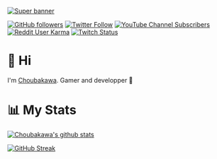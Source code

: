 
[![Super banner](https://user-images.githubusercontent.com/30017832/154855907-ea936801-8a4e-46df-9cea-87c58cbb5ca5.png)](https://choubakawa.fr/)

[![GitHub followers](https://img.shields.io/github/followers/Choubakawa?color=FA8B00&logo=GitHub&style=for-the-badge)](https://github.com/Choubakawa)
[![Twitter Follow](https://img.shields.io/twitter/follow/Choubakawa?color=1da1f2&label=FOLLOWERS&logo=twitter&style=for-the-badge)](https://twitter.com/Choubakawa)
[![YouTube Channel Subscribers](https://img.shields.io/youtube/channel/subscribers/UCG--MOfX6pbOxHYU-JeRbGw?logo=youtube&logoColor=red&style=for-the-badge)](https://www.youtube.com/channel/UCG--MOfX6pbOxHYU-JeRbGw?sub_confirmation=1)
[![Reddit User Karma](https://img.shields.io/reddit/user-karma/combined/Choubakawa?color=ff4500&logo=reddit&style=for-the-badge)](https://www.reddit.com/user/Choubakawa)
[![Twitch Status](https://img.shields.io/twitch/status/Choubakawa?color=9146ff&logo=twitch&style=for-the-badge)](https://twitch.tv/Choubakawa)


# 👋 Hi

I'm [Choubakawa](https://choubakawa.fr/). Gamer and developper 🙂

# 📊 My Stats

[![Choubakawa's github stats](https://github-readme-stats.vercel.app/api?username=choubakawa&show_icons=true&count_private=true&theme=dark&hide=stars&icon_color=FA8B00&title_color=FA8B00)](https://github.com/choubakawa)

[![GitHub Streak](https://github-readme-streak-stats.herokuapp.com?user=Choubakawa&theme=dark&date_format=j%20M%5B%20Y%5D&sideLabels=FA8B00&sideNums=FA8B00)](https://github.com/choubakawa)

<!--
**Choubakawa/choubakawa** is a ✨ _special_ ✨ repository because its `README.md` (this file) appears on your GitHub profile.

Here are some ideas to get you started:

- 🔭 I’m currently working on ...
- 🌱 I’m currently learning ...
- 👯 I’m looking to collaborate on ...
- 🤔 I’m looking for help with ...
- 💬 Ask me about ...
- 📫 How to reach me: ...
- 😄 Pronouns: ...
- ⚡ Fun fact: ...
-->
